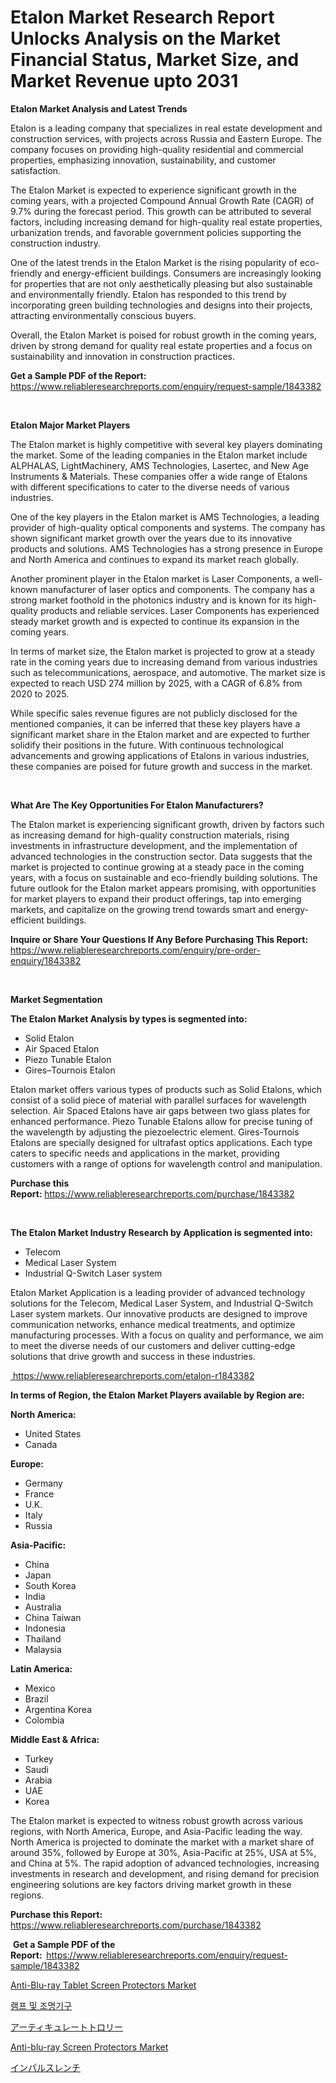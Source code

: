 <p><h1>Etalon Market Research Report Unlocks Analysis on the Market Financial Status, Market Size, and Market Revenue upto 2031</h1></p><p><strong>Etalon Market Analysis and Latest Trends</strong></p>
<p><p>Etalon is a leading company that specializes in real estate development and construction services, with projects across Russia and Eastern Europe. The company focuses on providing high-quality residential and commercial properties, emphasizing innovation, sustainability, and customer satisfaction.</p><p>The Etalon Market is expected to experience significant growth in the coming years, with a projected Compound Annual Growth Rate (CAGR) of 9.7% during the forecast period. This growth can be attributed to several factors, including increasing demand for high-quality real estate properties, urbanization trends, and favorable government policies supporting the construction industry.</p><p>One of the latest trends in the Etalon Market is the rising popularity of eco-friendly and energy-efficient buildings. Consumers are increasingly looking for properties that are not only aesthetically pleasing but also sustainable and environmentally friendly. Etalon has responded to this trend by incorporating green building technologies and designs into their projects, attracting environmentally conscious buyers.</p><p>Overall, the Etalon Market is poised for robust growth in the coming years, driven by strong demand for quality real estate properties and a focus on sustainability and innovation in construction practices.</p></p>
<p><strong>Get a Sample PDF of the Report:&nbsp;</strong> <a href="https://www.reliableresearchreports.com/enquiry/request-sample/1843382">https://www.reliableresearchreports.com/enquiry/request-sample/1843382</a></p>
<p>&nbsp;</p>
<p><strong>Etalon Major Market Players</strong></p>
<p><p>The Etalon market is highly competitive with several key players dominating the market. Some of the leading companies in the Etalon market include ALPHALAS, LightMachinery, AMS Technologies, Lasertec, and New Age Instruments & Materials. These companies offer a wide range of Etalons with different specifications to cater to the diverse needs of various industries.</p><p>One of the key players in the Etalon market is AMS Technologies, a leading provider of high-quality optical components and systems. The company has shown significant market growth over the years due to its innovative products and solutions. AMS Technologies has a strong presence in Europe and North America and continues to expand its market reach globally.</p><p>Another prominent player in the Etalon market is Laser Components, a well-known manufacturer of laser optics and components. The company has a strong market foothold in the photonics industry and is known for its high-quality products and reliable services. Laser Components has experienced steady market growth and is expected to continue its expansion in the coming years.</p><p>In terms of market size, the Etalon market is projected to grow at a steady rate in the coming years due to increasing demand from various industries such as telecommunications, aerospace, and automotive. The market size is expected to reach USD 274 million by 2025, with a CAGR of 6.8% from 2020 to 2025.</p><p>While specific sales revenue figures are not publicly disclosed for the mentioned companies, it can be inferred that these key players have a significant market share in the Etalon market and are expected to further solidify their positions in the future. With continuous technological advancements and growing applications of Etalons in various industries, these companies are poised for future growth and success in the market.</p></p>
<p>&nbsp;</p>
<p><strong>What Are The Key Opportunities For Etalon Manufacturers?</strong></p>
<p><p>The Etalon market is experiencing significant growth, driven by factors such as increasing demand for high-quality construction materials, rising investments in infrastructure development, and the implementation of advanced technologies in the construction sector. Data suggests that the market is projected to continue growing at a steady pace in the coming years, with a focus on sustainable and eco-friendly building solutions. The future outlook for the Etalon market appears promising, with opportunities for market players to expand their product offerings, tap into emerging markets, and capitalize on the growing trend towards smart and energy-efficient buildings.</p></p>
<p><strong>Inquire or Share Your Questions If Any Before Purchasing This Report:</strong> <a href="https://www.reliableresearchreports.com/enquiry/pre-order-enquiry/1843382">https://www.reliableresearchreports.com/enquiry/pre-order-enquiry/1843382</a></p>
<p>&nbsp;</p>
<p><strong>Market Segmentation</strong></p>
<p><strong>The Etalon Market Analysis by types is segmented into:</strong></p>
<p><ul><li>Solid Etalon</li><li>Air Spaced Etalon</li><li>Piezo Tunable Etalon</li><li>Gires–Tournois Etalon</li></ul></p>
<p><p>Etalon market offers various types of products such as Solid Etalons, which consist of a solid piece of material with parallel surfaces for wavelength selection. Air Spaced Etalons have air gaps between two glass plates for enhanced performance. Piezo Tunable Etalons allow for precise tuning of the wavelength by adjusting the piezoelectric element. Gires-Tournois Etalons are specially designed for ultrafast optics applications. Each type caters to specific needs and applications in the market, providing customers with a range of options for wavelength control and manipulation.</p></p>
<p><strong>Purchase this Report:&nbsp;</strong><a href="https://www.reliableresearchreports.com/purchase/1843382">https://www.reliableresearchreports.com/purchase/1843382</a></p>
<p>&nbsp;</p>
<p><strong>The Etalon Market Industry Research by Application is segmented into:</strong></p>
<p><ul><li>Telecom</li><li>Medical Laser System</li><li>Industrial Q-Switch Laser system</li></ul></p>
<p><p>Etalon Market Application is a leading provider of advanced technology solutions for the Telecom, Medical Laser System, and Industrial Q-Switch Laser system markets. Our innovative products are designed to improve communication networks, enhance medical treatments, and optimize manufacturing processes. With a focus on quality and performance, we aim to meet the diverse needs of our customers and deliver cutting-edge solutions that drive growth and success in these industries.</p></p>
<p><a href="https://www.reliableresearchreports.com/etalon-r1843382">&nbsp;https://www.reliableresearchreports.com/etalon-r1843382</a></p>
<p><strong>In terms of Region, the Etalon Market Players available by Region are:</strong></p>
<p>
    <p> <strong> North America: </strong>
        <ul>
            <li>United States</li>
            <li>Canada</li>
        </ul>
        </p> 
    <p> <strong> Europe: </strong>
        <ul>
            <li>Germany</li>
            <li>France</li>
            <li>U.K.</li>
            <li>Italy</li>
            <li>Russia</li>
        </ul>
        </p> 
    <p> <strong> Asia-Pacific: </strong>
        <ul>
            <li>China</li>
            <li>Japan</li>
            <li>South Korea</li>
            <li>India</li>
            <li>Australia</li>
            <li>China Taiwan</li>
            <li>Indonesia</li>
            <li>Thailand</li>
            <li>Malaysia</li>
        </ul>
        </p> 
    <p> <strong> Latin America: </strong>
        <ul>
            <li>Mexico</li>
            <li>Brazil</li>
            <li>Argentina Korea</li>
            <li>Colombia</li>
        </ul>
        </p> 
    <p> <strong> Middle East & Africa: </strong>
        <ul>
            <li>Turkey</li>
            <li>Saudi</li>
            <li>Arabia</li>
            <li>UAE</li>
            <li>Korea</li>
        </ul>
    </p>
    </p>
<p><p>The Etalon market is expected to witness robust growth across various regions, with North America, Europe, and Asia-Pacific leading the way. North America is projected to dominate the market with a market share of around 35%, followed by Europe at 30%, Asia-Pacific at 25%, USA at 5%, and China at 5%. The rapid adoption of advanced technologies, increasing investments in research and development, and rising demand for precision engineering solutions are key factors driving market growth in these regions.</p></p>
<p><strong>Purchase this Report: </strong><a href="https://www.reliableresearchreports.com/purchase/1843382">https://www.reliableresearchreports.com/purchase/1843382</a></p>
<p>&nbsp;<strong>Get a Sample PDF of the Report:&nbsp;&nbsp;</strong><a href="https://www.reliableresearchreports.com/enquiry/request-sample/1843382">https://www.reliableresearchreports.com/enquiry/request-sample/1843382</a></p>
<p><strong></strong></p>
<p><p><a href="https://github.com/alwa8650/Market-Research-Report-List-1/blob/main/anti-blu-ray-tablet-screen-protectors-market.md">Anti-Blu-ray Tablet Screen Protectors Market</a></p><p><a href="https://github.com/vskv4779xr1/Market-Research-Report-List-2/blob/main/1896633156527.md">램프 및 조명기구</a></p><p><a href="https://github.com/JessKilback/Market-Research-Report-List-1/blob/main/3091317147395.md">アーティキュレートトロリー</a></p><p><a href="https://github.com/nusratjahan12006/Market-Research-Report-List-1/blob/main/anti-blu-ray-screen-protectors-market.md">Anti-blu-ray Screen Protectors Market</a></p><p><a href="https://github.com/BoydYundt1/Market-Research-Report-List-1/blob/main/7298211147394.md">インパルスレンチ</a></p></p>